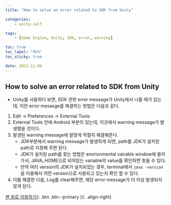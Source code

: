 ```yaml
---
title: "How to solve an error related to SDK from Unity"

categories:
    - unity-self

tags:
    - [Game Engine, Unity, SDK, error, warning]

toc: true
toc_label: "목차"
toc_sticky: true

date: 2021-11-09
---
```


## How to solve an error related to SDK from Unity
- Unity를 사용하다 보면, SDK 관련 error message가 Unity에서 나올 때가 있는데, 이런 error mesasge를 해결하는 방법은 다음과 같다.
1. Edit -> Preferences -> External Tools
2. External Tools 안에 Android 부분이 있는데, 이곳에서 warning message가 발생했을 것이다.
3. 발생된 warning message에 알맞게 적절히 해결해준다.
    - JDK부분에서 warning message가 발생하게 되면, path를 JDK가 설치된 path로 지정해 주면 된다.
    - JDK가 설치된 path를 찾는 방법은 envrionmental vairable window에 들어가서, JAVA_HOME으로 되어있는 variable의 value를 확인하면 찾을 수 있다.
    - 만약 여러 version의 JDK가 설치되었는 경우, terminal에서 `java -version`을 이용해서 어떤 version으로 사용되고 있는지 확인 할 수 있다.
4. 이를 해결한 다음, Log를 clear해주면, 해당 error message가 더 이상 발생되지 않게 된다.

[맨 위로 이동하기](#){: .btn .btn--primary }{: .align-right}